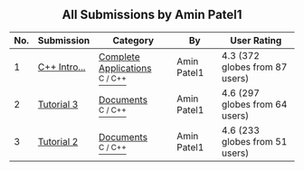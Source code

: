 ﻿<div align="center">

## All Submissions by Amin Patel1

</div>

No.  | Submission | Category | By   | User Rating
---- | ---------- | -------- | ---- | -----------
1 | [C\+\+ Intro\.\.\.<br />](https://github.com/Planet-Source-Code/amin-patel1-c-intro__3-769) | [Complete Applications<br /><sup>C / C++</sup>](../ByCategory/complete-applications__3-7.md) | Amin Patel1 | 4.3 (372 globes from 87 users)
2 | [Tutorial 3<br />](https://github.com/Planet-Source-Code/amin-patel1-tutorial-3__3-805) | [Documents<br /><sup>C / C++</sup>](../ByCategory/documents__3-27.md) | Amin Patel1 | 4.6 (297 globes from 64 users)
3 | [Tutorial 2<br />](https://github.com/Planet-Source-Code/amin-patel1-tutorial-2__3-773) | [Documents<br /><sup>C / C++</sup>](../ByCategory/documents__3-27.md) | Amin Patel1 | 4.6 (233 globes from 51 users)

